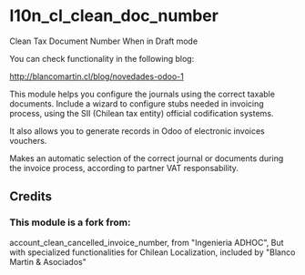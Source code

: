 # l10n_cl_clean_doc_number
Clean Tax Document Number When in Draft mode 


You can check functionality in the following blog:

http://blancomartin.cl/blog/novedades-odoo-1


This module helps you configure the journals using the correct taxable documents.
Include a wizard to configure stubs needed in invoicing process, using the 
SII (Chilean tax entity) official codification systems.

It also allows you to generate records in Odoo of electronic invoices vouchers.

Makes an automatic selection of the correct journal or documents during the invoice
process, according to partner VAT responsability.


## Credits
### This module is a fork from:
account_clean_cancelled_invoice_number, from "Ingenieria ADHOC", But with specialized functionalities for Chilean Localization, included by 
"Blanco Martin & Asociados"



